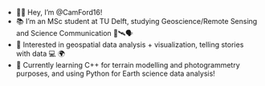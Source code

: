 - 👋🏾 Hey, I’m @CamFord16!
- 📚 I’m an MSc student at TU Delft, studying Geoscience/Remote Sensing and Science Communication 🌋🛰🗣
- 👀 Interested in geospatial data analysis + visualization, telling stories with data 💻 🌍
- 🌱 Currently learning C++ for terrain modelling and photogrammetry purposes, and using Python for Earth science data analysis!
<!--- 
- 💞️ I’m looking to collaborate on ... 
- 📫 How to reach me ...
--->
<!---
CamFord16/CamFord16 is a ✨ special ✨ repository because its `README.md` (this file) appears on your GitHub profile.
You can click the Preview link to take a look at your changes.
--->
